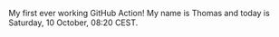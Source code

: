 My first ever working GitHub Action!
My name is Thomas and today is Saturday, 10 October, 08:20 CEST. 
